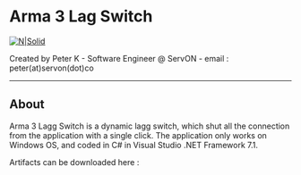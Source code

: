 # Arma 3 Lag Switch
[![N|Solid](http://servon.eu/images/logo.png)](http://servon.eu)

Created by Peter K - Software Engineer @ ServON - email : peter(at)servon(dot)co

---
About
----
Arma 3 Lagg Switch is a dynamic lagg switch, which shut all the connection from the application with a single click.
The application only works on Windows OS, and coded in C# in Visual Studio .NET Framework 7.1.

Artifacts can be downloaded here : 


